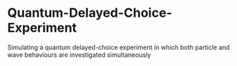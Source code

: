 # Quantum-Delayed-Choice-Experiment
Simulating a quantum delayed-choice experiment in which both particle and wave behaviours are investigated simultaneously
